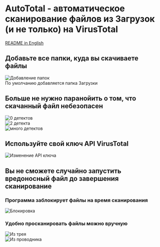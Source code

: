 # AutoTotal - автоматическое сканирование файлов из Загрузок (и не только) на VirusTotal
[README in English](https://github.com/ImMALWARE/AutoTotal/blob/master/README_EN.md)
## Добавьте все папки, куда вы скачиваете файлы
![Добавление папок](https://i.imgur.com/9YP7ACu.png) \
По умолчанию добавляется папка Загрузки

## Больше не нужно паранойить о том, что скачанный файл небезопасен
![0 детектов](https://i.imgur.com/UzKeKPO.png) \
![2 детекта](https://i.imgur.com/etlhGRl.png) \
![много детектов](https://i.imgur.com/6QK5Fx4.png)

## Используйте свой ключ API VirusTotal
![Изменение API ключа](https://i.imgur.com/LUl2T5a.png)

## Вы не сможете случайно запустить вредоносный файл до завершения сканирование
### Программа заблокирует файлы на время сканирования
![Блокировка](https://i.imgur.com/cisYm4M.png)

### Удобно просканировать файлы можно вручную
![Из трея](https://i.imgur.com/QhTVzMz.png) \
![Из проводника](https://i.imgur.com/YcztIOh.png)